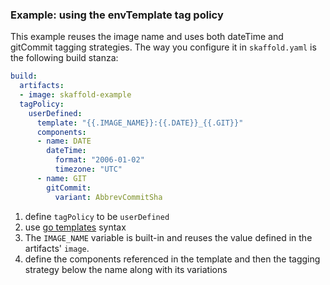 ### Example: using the envTemplate tag policy

This example reuses the image name and uses both dateTime and gitCommit tagging strategies.
The way you configure it in `skaffold.yaml` is the following build stanza:

```yaml
build:
  artifacts:
  - image: skaffold-example
  tagPolicy:
    userDefined:
      template: "{{.IMAGE_NAME}}:{{.DATE}}_{{.GIT}}"
      components:
      - name: DATE
        dateTime:
          format: "2006-01-02"
          timezone: "UTC"
      - name: GIT
        gitCommit:
          variant: AbbrevCommitSha
```

1. define `tagPolicy` to be `userDefined`
2. use [go templates](https://golang.org/pkg/text/template) syntax
3. The `IMAGE_NAME` variable is built-in and reuses the value defined in the artifacts' `image`.
4. define the components referenced in the template and then the tagging strategy below the name along with its variations